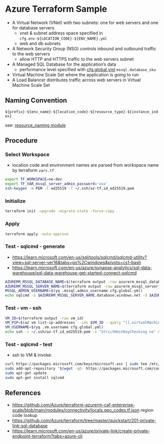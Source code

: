 # Azure Terraform Sample

- A Virtual Network (VNet) with two subnets: one for web servers and one for database servers
  - vnet & subnet address space specified in `cfg.env-${LOCATION_CODE}-${ENV_NAME}.yml`
  - web and db subnets
- A Network Security Group (NSG) controls inbound and outbound traffic to the web servers
  - allow HTTP and HTTPS traffic to the web servers subnet
- A Managed SQL Database for the application’s data
  - performance level specified with [cfg.global.yml](cfg.global.yml) `mssql.database_sku`
- Virtual Machine Scale Set where the application is going to run
- A Load Balancer distributes traffic across web servers in Virtual Machine Scale Set

## Naming Convention

`${prefix}-${env_name}-${location_code}-${resource_type}-${instance_index}`

see: [resource_naming module](modules/resource_naming/README.md)

## Procedure

### Select Workspace

- location code and environment names are parsed from workspace name by terraform `vars.tf`

```bash
export TF_WORKSPACE=ne-dev
export TF_VAR_mssql_server_admin_password='xxx'
ssh-keygen -m PEM -t ed25519 -f ~/.ssh/az-tf.id_ed25519.pem
```

### Initialize

```bash
terraform init -upgrade -migrate-state -force-copy
```

### Apply

```bash
terraform apply -auto-approve
```

### Test - sqlcmd - generate

- https://learn.microsoft.com/en-us/sql/tools/sqlcmd/sqlcmd-utility?view=sql-server-ver16&tabs=go%2Cwindows&pivots=cs1-bash
- https://learn.microsoft.com/en-us/azure/synapse-analytics/sql-data-warehouse/sql-data-warehouse-get-started-connect-sqlcmd

```bash
AZURERM_MSSQL_DATABASE_NAME=$(terraform output -raw azurerm_mssql_database_id | awk -F/ '{print $NF}')
AZURERM_MSSQL_SERVER_NAME=$(terraform output -raw azurerm_mssql_server_id | awk -F/ '{print $NF}')
MSSQL_ADMIN_USERNAME=$(yq .mssql.admin_username cfg.global.yml)
echo sqlcmd -S $AZURERM_MSSQL_SERVER_NAME.database.windows.net -d $AZURERM_MSSQL_DATABASE_NAME -U $MSSQL_ADMIN_USERNAME -P \'$TF_VAR_mssql_server_admin_password\' -I | tee private-sql.sh | pbcopy && pbpaste
```

### Test - vm - ssh

```bash
VM_ID=$(terraform output -raw vm_id)
VM_PIP=$(az vm list-ip-addresses --ids $VM_ID --query "[].virtualMachine.network.publicIpAddresses[0].ipAddress" --output tsv)
VM_USERNAME=$(yq .vm.username cfg.global.yml)
echo ssh -i ~/.ssh/az-tf.id_ed25519.pem -o "StrictHostKeyChecking no" $VM_USERNAME@$VM_PIP
```

### Test - sqlcmd - test

- ssh to VM & invoke:

```bash
curl https://packages.microsoft.com/keys/microsoft.asc | sudo tee /etc/apt/trusted.gpg.d/microsoft.asc
sudo add-apt-repository "$(wget -qO- https://packages.microsoft.com/config/ubuntu/20.04/prod.list)"
sudo apt-get update
sudo apt-get install sqlcmd
```

## References

- https://github.com/Azure/terraform-azurerm-caf-enterprise-scale/blob/main/modules/connectivity/locals.geo_codes.tf.json region code lookup
- https://github.com/Azure/terraform/tree/master/quickstart/201-private-link-sql-database
- https://learn.microsoft.com/en-us/azure/private-link/create-private-endpoint-terraform?tabs=azure-cli

